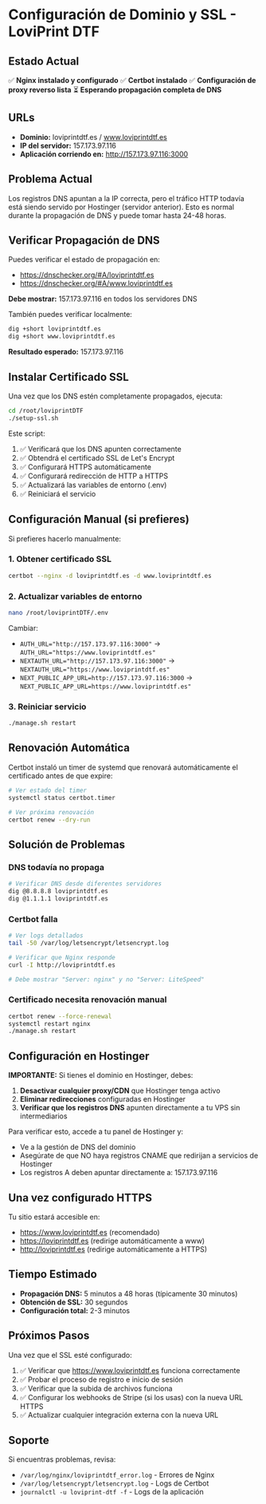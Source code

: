 # Configuración de Dominio y SSL - LoviPrint DTF

## Estado Actual

✅ **Nginx instalado y configurado**
✅ **Certbot instalado**
✅ **Configuración de proxy reverso lista**
⏳ **Esperando propagación completa de DNS**

## URLs

- **Dominio:** loviprintdtf.es / www.loviprintdtf.es
- **IP del servidor:** 157.173.97.116
- **Aplicación corriendo en:** http://157.173.97.116:3000

## Problema Actual

Los registros DNS apuntan a la IP correcta, pero el tráfico HTTP todavía está siendo servido por Hostinger (servidor anterior). Esto es normal durante la propagación de DNS y puede tomar hasta 24-48 horas.

## Verificar Propagación de DNS

Puedes verificar el estado de propagación en:
- https://dnschecker.org/#A/loviprintdtf.es
- https://dnschecker.org/#A/www.loviprintdtf.es

**Debe mostrar:** 157.173.97.116 en todos los servidores DNS

También puedes verificar localmente:
```bash
dig +short loviprintdtf.es
dig +short www.loviprintdtf.es
```

**Resultado esperado:** 157.173.97.116

## Instalar Certificado SSL

Una vez que los DNS estén completamente propagados, ejecuta:

```bash
cd /root/loviprintDTF
./setup-ssl.sh
```

Este script:
1. ✅ Verificará que los DNS apunten correctamente
2. ✅ Obtendrá el certificado SSL de Let's Encrypt
3. ✅ Configurará HTTPS automáticamente
4. ✅ Configurará redirección de HTTP a HTTPS
5. ✅ Actualizará las variables de entorno (.env)
6. ✅ Reiniciará el servicio

## Configuración Manual (si prefieres)

Si prefieres hacerlo manualmente:

### 1. Obtener certificado SSL
```bash
certbot --nginx -d loviprintdtf.es -d www.loviprintdtf.es
```

### 2. Actualizar variables de entorno
```bash
nano /root/loviprintDTF/.env
```

Cambiar:
- `AUTH_URL="http://157.173.97.116:3000"` → `AUTH_URL="https://www.loviprintdtf.es"`
- `NEXTAUTH_URL="http://157.173.97.116:3000"` → `NEXTAUTH_URL="https://www.loviprintdtf.es"`
- `NEXT_PUBLIC_APP_URL=http://157.173.97.116:3000` → `NEXT_PUBLIC_APP_URL=https://www.loviprintdtf.es"`

### 3. Reiniciar servicio
```bash
./manage.sh restart
```

## Renovación Automática

Certbot instaló un timer de systemd que renovará automáticamente el certificado antes de que expire:

```bash
# Ver estado del timer
systemctl status certbot.timer

# Ver próxima renovación
certbot renew --dry-run
```

## Solución de Problemas

### DNS todavía no propaga
```bash
# Verificar DNS desde diferentes servidores
dig @8.8.8.8 loviprintdtf.es
dig @1.1.1.1 loviprintdtf.es
```

### Certbot falla
```bash
# Ver logs detallados
tail -50 /var/log/letsencrypt/letsencrypt.log

# Verificar que Nginx responde
curl -I http://loviprintdtf.es

# Debe mostrar "Server: nginx" y no "Server: LiteSpeed"
```

### Certificado necesita renovación manual
```bash
certbot renew --force-renewal
systemctl restart nginx
./manage.sh restart
```

## Configuración en Hostinger

**IMPORTANTE:** Si tienes el dominio en Hostinger, debes:

1. **Desactivar cualquier proxy/CDN** que Hostinger tenga activo
2. **Eliminar redirecciones** configuradas en Hostinger
3. **Verificar que los registros DNS** apunten directamente a tu VPS sin intermediarios

Para verificar esto, accede a tu panel de Hostinger y:
- Ve a la gestión de DNS del dominio
- Asegúrate de que NO haya registros CNAME que redirijan a servicios de Hostinger
- Los registros A deben apuntar directamente a: 157.173.97.116

## Una vez configurado HTTPS

Tu sitio estará accesible en:
- https://www.loviprintdtf.es (recomendado)
- https://loviprintdtf.es (redirige automáticamente a www)
- http://loviprintdtf.es (redirige automáticamente a HTTPS)

## Tiempo Estimado

- **Propagación DNS:** 5 minutos a 48 horas (típicamente 30 minutos)
- **Obtención de SSL:** 30 segundos
- **Configuración total:** 2-3 minutos

## Próximos Pasos

Una vez que el SSL esté configurado:
1. ✅ Verificar que https://www.loviprintdtf.es funciona correctamente
2. ✅ Probar el proceso de registro e inicio de sesión
3. ✅ Verificar que la subida de archivos funciona
4. ✅ Configurar los webhooks de Stripe (si los usas) con la nueva URL HTTPS
5. ✅ Actualizar cualquier integración externa con la nueva URL

## Soporte

Si encuentras problemas, revisa:
- `/var/log/nginx/loviprintdtf_error.log` - Errores de Nginx
- `/var/log/letsencrypt/letsencrypt.log` - Logs de Certbot
- `journalctl -u loviprint-dtf -f` - Logs de la aplicación

